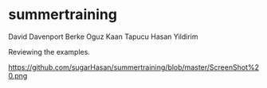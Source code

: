 # summertraining

David Davenport
Berke Oguz 
Kaan Tapucu 
Hasan Yildirim

Reviewing the examples.

https://github.com/sugarHasan/summertraining/blob/master/ScreenShot%20.png
